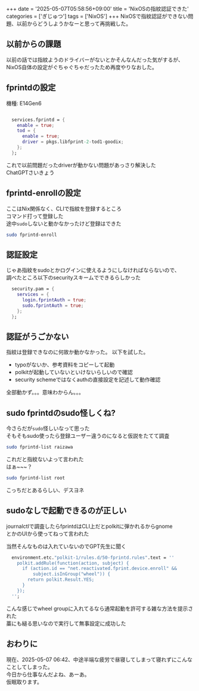 +++
date = '2025-05-07T05:58:56+09:00'
title = 'NixOSの指紋認証できた'
categories = ['ぎじゅつ']
tags = ['NixOS']
+++
NixOSで指紋認証ができない問題、以前からどうしようかなーと思って再挑戦した。

## 以前からの課題
以前の話では指紋ようのドライバーがないとかそんなんだった気がするが、
NixOS自体の設定がぐちゃぐちゃだったため再度やりなおした。

## fprintdの設定
機種: E14Gen6

```configuration.nix

  services.fprintd = {
    enable = true;
    tod = {
      enable = true;
      driver = pkgs.libfprint-2-tod1-goodix;
    };
  };
```
これで以前問題だったdriverが動かない問題があっさり解決した  
ChatGPTさいきょう


## fprintd-enrollの設定
ここはNix関係なく、CLIで指紋を登録するところ  
コマンド打って登録した  
途中`sudo`しないと動かなかったけど登録はできた
```bash
sudo fprintd-enroll
```

## 認証設定
じゃあ指紋をsudoとかログインに使えるようにしなければならないので、  
調べたところ以下のsecurityスキームでできるらしかった
```configuration.nix
  security.pam = {
    services = {
      login.fprintAuth = true;
      sudo.fprintAuth = true;
    };
  };
```

## 認証がうごかない
指紋は登録できなのに何故か動かなかった。
以下を試した。
- typoがないか、参考資料をコピーして起動
- polkitが起動していないといけないらしいので確認
- security schemeではなくauthの直接設定を記述して動作確認

全部動かず。。。意味わからん。。。

## sudo fprintdのsudo怪しくね?
今さらだが`sudo`怪しいなって思った  
そもそもsudo使ったら登録ユーザー違うのになると仮説をたてて調査  
```bash
sudo fprintd-list raizawa
```
これだと指紋ないよって言われた  
はぁ~~~？

```bash
sudo fprintd-list root
```

こっちだとあるらしい、デスヨネ

## sudoなしで起動できるのが正しい
journalctlで調査したらfprintdはCLI上だとpolkitに弾かれるからgnome  
とかのUIから使ってねって言われた  
  
当然そんなものは入れていないのでGPT先生に聞く  
  
```configuration.nix
  environment.etc."polkit-1/rules.d/50-fprintd.rules".text = ''
    polkit.addRule(function(action, subject) {
      if (action.id == "net.reactivated.fprint.device.enroll" &&
          subject.isInGroup("wheel")) {
        return polkit.Result.YES;
      }
    });
  '';
```

こんな感じでwheel groupに入れてるなら通常起動を許可する雑な方法を提示された  
藁にも縋る思いなので実行して無事設定に成功した  

## おわりに
現在、2025-05-07 06:42、中途半端な疲労で昼寝してしまって寝れずにこんなことしてしまった。  
今日から仕事なんだよね、あーあ。  
仮眠取ります。
